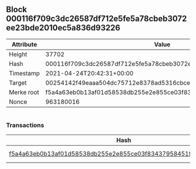 ## Block 000116f709c3dc26587df712e5fe5a78cbeb3072ee23bde2010ec5a836d93226

Attribute | Value
--- | ---
Height | 37702
Hash | 000116f709c3dc26587df712e5fe5a78cbeb3072ee23bde2010ec5a836d93226
Timestamp | 2021-04-24T20:42:31+00:00
Target | 00254142f49eaaa504dc75712e8378ad5316cbcead634704b3734b6271167cc4
Merke root | f5a4a63eb0b13af01d58538db255e2e855ce03f83437958451f73dce665bc410
Nonce | 963180016

```

```

### Transactions

Hash | Amount
--- | ---
[f5a4a63eb0b13af01d58538db255e2e855ce03f83437958451f73dce665bc410](f5a4a63eb0b13af01d58538db255e2e855ce03f83437958451f73dce665bc410.md) | 10.00000000 SKEPTI 
